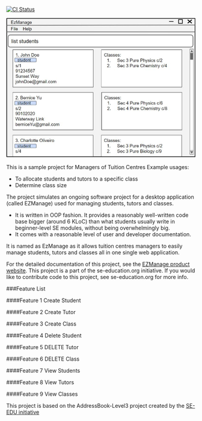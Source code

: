 [![CI Status](https://github.com/se-edu/addressbook-level3/workflows/Java%20CI/badge.svg)](https://github.com/AY2021S2-CS2103-W16-4/tp/actions)

![Ui](docs/images/Ui.png)

This is a sample project for Managers of Tuition Centres
Example usages:
- To allocate students and tutors to a specific class
- Determine class size

The project simulates an ongoing software project for a desktop application (called EZManage) used for
managing students, tutors and classes.
- It is written in OOP fashion. It provides a reasonably well-written code base bigger (around 6 KLoC) than what students usually write in beginner-level SE modules,
  without being overwhelmingly big.
- It comes with a reasonable level of user and developer documentation.

It is named as EzManage as it allows tuition centres managers to easily manage
students, tutors and classes all in one single web application.

For the detailed documentation of this project, see the [EZManage product website](https://ay2021s2-cs2103-w16-4.github.io/tp/).
This project is a part of the se-education.org initiative. If you would like to contribute code to this project, see se-education.org for more info.

###Feature List

####Feature 1
Create Student

####Feature 2
Create Tutor

####Feature 3
Create Class

####Feature 4
Delete Student

####Feature 5
DELETE Tutor

####Feature 6
DELETE Class

####Feature 7
View Students

####Feature 8
View Tutors

####Feature 9
View Classes

This project is based on the AddressBook-Level3 project created by the [SE-EDU initiative](https://se-education.org)
